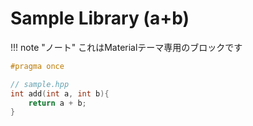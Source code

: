 # Sample Library (a+b)

!!! note "ノート"
    これはMaterialテーマ専用のブロックです

```cpp
#pragma once

// sample.hpp
int add(int a, int b){
    return a + b;
}
```
